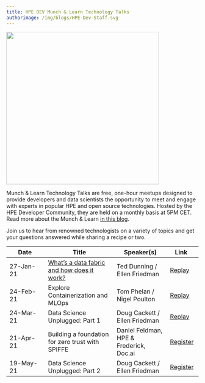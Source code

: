 ```yaml
---
title: HPE DEV Munch & Learn Technology Talks
authorimage: /img/blogs/HPE-Dev-Staff.svg
---
```

<img src="/img/skillup/MunchandLearn.svg" width="400">

Munch & Learn Technology Talks are free, one-hour meetups designed to provide developers and data scientists the opportunity to meet and engage with experts in popular HPE and open source technologies. Hosted by the HPE Developer Community, they are held on a monthly basis at 5PM CET. Read more about the Munch & Learn <a href="https://developer.hpe.com/blog/hpe-dev-launches-its-munch-learn-technical-talks" target="_blank">in this blog</a>.

Join us to hear from renowned technologists on a variety of topics and get your questions answered while sharing a recipe or two.

| &nbsp;&nbsp;&nbsp;&nbsp;&nbsp;Date&nbsp;&nbsp;&nbsp;&nbsp;&nbsp;&nbsp; | Title                                                                                                                                   | Speaker(s)                    | &nbsp;&nbsp;&nbsp;Link&nbsp;&nbsp;&nbsp;&nbsp;&nbsp;                                  |
| ---------------------------------------------------------------------- | --------------------------------------------------------------------------------------------------------------------------------------- | ----------------------------- | ------------------------------------------------------------------------------------- |
| 27-Jan-21                                                              | [What’s a data fabric and how does it work?](https://developer.hpe.com/uploads/media/2020/12/munch-and-learn-dunning-1611939333032.pdf) | Ted Dunning / Ellen Friedman  | [Replay](https://vimeo.com/507072887)                                                 |
| 24-Feb-21                                                              | Explore Containerization and MLOps                                                                                                      | Tom Phelan / Nigel Poulton    | [Replay](https://vimeo.com/518972114)                                                 |
| 24-Mar-21                                                              | Data Science Unplugged: Part 1                                                                                                          | Doug Cackett / Ellen Friedman | [Replay](https://vimeo.com/529375709) |
| 21-Apr-21                                                              | Building a foundation for zero trust with SPIFFE                                                                                                     | Daniel Feldman, HPE & Frederick, Doc.ai | [Register](https://hpe.zoom.us/meeting/register/tJwpd-2srzMuHNPUfW-adASIVpSxCoqat7AV) |
| 19-May-21                                                              | Data Science Unplugged: Part 2                                                                                                         | Doug Cackett / Ellen Friedman | [Register](https://hpe.zoom.us/meeting/register/tJMkcumuqD0tE9SIrVe4mIOd00IHMPcjG0TB) |